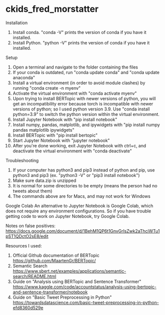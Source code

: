 # ckids_fred_morstatter
Installation
1. Install conda.  "conda -V" prints the version of conda if you have it installed.
2. Install Python.  "python -V" prints the version of conda if you have it installed.

Setup
1. Open a terminal and navigate to the folder containing the files
2. If your conda is outdated, run "conda update conda" and "conda update anaconda"
3. Install a virtual environment (in order to avoid module clashes) by running "conda create -n myenv"
4. Activate the virtual environment with "conda activate myenv"
5. Upon trying to install BERTopic with newer versions of python, you will get an incompatibility error because torch is incompatible with newer versions of python; so I used python version 3.9.  Use "conda install python=3.9" to switch the python version within the virtual environment.
6. Install Jupyter Notebook with "pip install notebook"
7. Install numpy, pandas, matplotlib, and ipywidgets with "pip install numpy pandas matplotlib ipywidgets"
9. Install BERTopic with "pip install bertopic"
10. Start Jupyter Notebook with "jupyter notebook"
11. After you're done working, exit Jupyter Notebook with ctrl+c, and deactivate the virtual environment with "conda deactivate"

Troubleshooting
1. If your computer has python3 and pip3 instead of python and pip, use python3 and pip3 (ex. "python3 -V" or "pip3 install notebook")
2. Make sure data.zip is unzipped
3. It is normal for some directories to be empty (means the person had no tweets about them)
4. The commands above are for Macs, and may not work for Windows

Google Colab
An alternative to Jupyter Notebook is Google Colab, which does not require any environment configurations.  So if you have trouble getting code to work on Jupyter Notebook, try Google Colab.

Notes on false positives:
https://docs.google.com/document/d/1BehM1QP6t1GnvGrIsZwk2aThciWTu1pST1QDctO2sE8/edit

Resources I used:
1. Official Github documentation of BERTopic
https://github.com/MaartenGr/BERTopic/
2. Semantic Search
https://www.sbert.net/examples/applications/semantic-search/README.html
3. Guide on "Analysis using BERTopic and Sentence Transformer"
https://www.kaggle.com/code/accountstatus/analysis-using-bertopic-and-sentence-transformer/notebook
4. Guide on "Basic Tweet Preprocessing in Python"
https://towardsdatascience.com/basic-tweet-preprocessing-in-python-efd8360d529e


